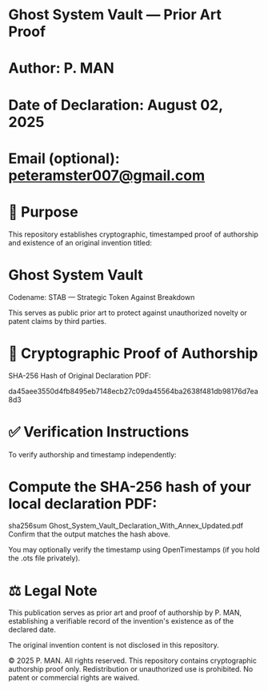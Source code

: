 # Ghost System Vault — Prior Art Proof
# Author: P. MAN
# Date of Declaration: August 02, 2025
# Email (optional): peteramster007@gmail.com

# 🧭 Purpose
This repository establishes cryptographic, timestamped proof of authorship and existence of an original invention titled:

# Ghost System Vault
Codename: STAB — Strategic Token Against Breakdown

This serves as public prior art to protect against unauthorized novelty or patent claims by third parties.

# 🔐 Cryptographic Proof of Authorship
SHA-256 Hash of Original Declaration PDF:

da45aee3550d4fb8495eb7148ecb27c09da45564ba2638f481db98176d7ea8d3

# ✅ Verification Instructions
To verify authorship and timestamp independently:

# Compute the SHA-256 hash of your local declaration PDF:

sha256sum Ghost_System_Vault_Declaration_With_Annex_Updated.pdf
Confirm that the output matches the hash above.

You may optionally verify the timestamp using OpenTimestamps (if you hold the .ots file privately).

# ⚖️ Legal Note
This publication serves as prior art and proof of authorship by P. MAN, establishing a verifiable record of the invention's existence as of the declared date.

The original invention content is not disclosed in this repository.

© 2025 P. MAN. All rights reserved. This repository contains cryptographic authorship proof only. Redistribution or unauthorized use is prohibited. No patent or commercial rights are waived.




